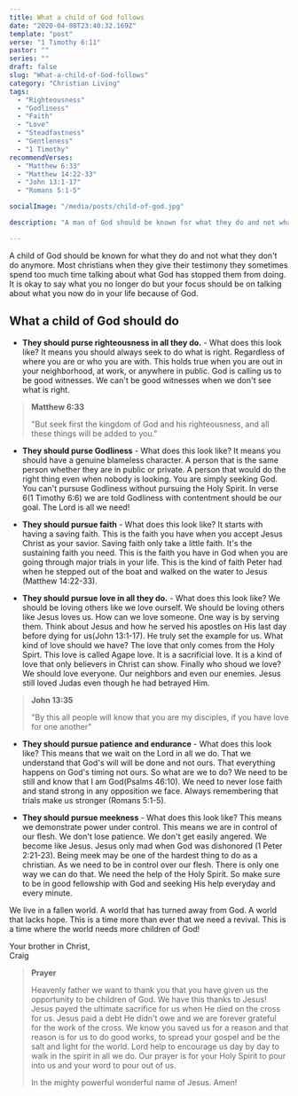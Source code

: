 ```yaml
---
title: What a child of God follows
date: "2020-04-08T23:40:32.169Z"
template: "post"
verse: "1 Timothy 6:11"
pastor: ""
series: ""
draft: false
slug: "What-a-child-of-God-follows"
category: "Christian Living"
tags:
  - "Righteousness"
  - "Godliness"
  - "Faith"
  - "Love"
  - "Steadfastness"
  - "Gentleness"
  - "1 Timothy"
recommendVerses: 
  - "Matthew 6:33"
  - "Matthew 14:22-33"
  - "John 13:1-17"
  - "Romans 5:1-5"

socialImage: "/media/posts/child-of-god.jpg"

description: "A man of God should be known for what they do and not what they don't do anymore."

---
```


A child of God should be known for what they do and not what they don't do anymore. Most christians when they give their testimony they sometimes spend too much time talking about what God has stopped them from doing. It is okay to say what you no longer do but your focus should be on talking about what you now do in your life because of God. 

## What a child of God should do

 - **They should purse righteousness in all they do.** - What does this look like? It means you should always seek to do what is right. Regardless of where you are or who you are with. This holds true when you are out in your neighborhood, at work, or anywhere in public. God is calling us to be good witnesses. We can't be good witnesses when we don't see what is right. 


<blockquote>
<strong>Matthew 6:33</strong>

"But seek first the kingdom of God and his righteousness, and all these things will be added to you."

</blockquote>

  - **They should purse Godliness** - What does this look like? It means you should have a genuine blameless character. A person that is the same person whether they are in public or private. A person that would do the right thing even when nobody is looking. You are simply seeking God. You can't pursuse Godliness without pursuing the Holy Spirit. In verse 6(1 Timothy 6:6) we are told Godliness with contentment should be our goal. The Lord is all we need!

  - **They should pursue faith** - What does this look like? It starts with having a saving faith. This is the faith you have when you accept Jesus Christ as your savior. Saving faith only take a little faith. It's the sustaining faith you need. This is the faith you have in God when you are going through major trials in your life. This is the kind of faith Peter had when he stepped out of the boat and walked on the water to Jesus (Matthew 14:22-33). 


 - **They should pursue love in all they do.** - What does this look like? We should be loving others like we love ourself. We should be loving others like Jesus loves us. How can we love someone. One way is by serving them. Think about Jesus and how he served his apostles on His last day before dying for us(John 13:1-17). He truly set the example for us. What kind of love should we have? The love that only comes from the Holy Spirt. This love is called Agape love. It is a sacrificial love. It is a kind of love that only believers in Christ can show. Finally who shoud we love? We should love everyone. Our neighbors and even our enemies. Jesus still loved Judas even though he had betrayed Him.

<blockquote class="right">
<strong>John 13:35</strong>

"By this all people will know that you are my disciples, if you have love for one another"

</blockquote>


 - **They should pursue patience and endurance** - What does this look like? This means that we wait on the Lord in all we do. That we understand that God's will will be done and not ours. That everything happens on God's timing not ours. So what are we to do? We need to be still and know that I am God(Psalms 46:10). We need to never lose faith and stand strong in any opposition we face. Always remembering that trials make us stronger (Romans 5:1-5). 

 - **They should pursue meekness**  - What does this look like? This means we demonstrate power under control. This means we are in control of our flesh. We don't lose patience. We don't get easily angered. We become like Jesus. Jesus only mad when God was dishonored (1 Peter 2:21-23). Being meek may be one of the hardest thing to do as a christian. As we need to be in control over our flesh. There is only one way we can do that. We need the help of the Holy Spirit. So make sure to be in good fellowship with God and seeking His help everyday and every minute.


We live in a fallen world. A world that has turned away from God. A world that lacks hope. This is a time more than ever that we need a revival. This is a time where the world needs more children of God!

Your brother in Christ,
<br /> Craig

<blockquote>
<strong>Prayer</strong>

Heavenly father we want to thank you that you have given us the opportunity to be children of God. We have this thanks to Jesus! Jesus payed the ultimate sacrifice for us when He died on the cross for us. Jesus paid a debt He didn't owe and we are forever grateful for the work of the cross. We know you saved us for a reason and that reason is for us to do good works, to spread your gospel and be the salt and light for the world. Lord help to encourage us day by day to walk in the spirit in all we do. Our prayer is for your Holy Spirit to pour into us and your word to pour out of us. 

In the mighty powerful wonderful name of Jesus.
Amen!

</blockquote>
 
